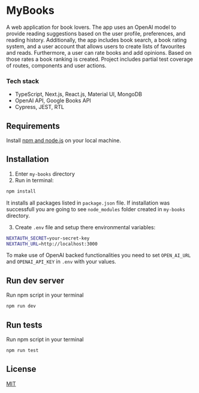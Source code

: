 # MyBooks

A web application for book lovers. The app uses an OpenAI model to provide reading suggestions based on the user profile, preferences, and reading history. Additionally, the app includes book search, a book rating system, and a user account that allows users to create lists of favourites and reads. Furthermore, a user can rate books and add opinions. Based on those rates a book ranking is created. Project includes partial test coverage of routes, components and user actions.

### Tech stack

- TypeScript, Next.js, React.js, Material UI, MongoDB
- OpenAI API, Google Books API
- Cypress, JEST, RTL

## Requirements

Install [npm and node.js](https://docs.npmjs.com/downloading-and-installing-node-js-and-npm) on your local machine.

## Installation

1. Enter `my-books` directory
2. Run in terminal:

```bash
npm install
```

It installs all packages listed in `package.json` file. If installation was successfull you are going to see `node_modules` folder created in `my-books` directory.

3. Create `.env` file and setup there environmental variables:

```bash
NEXTAUTH_SECRET=your-secret-key
NEXTAUTH_URL=http://localhost:3000
```

To make use of OpenAI backed functionalities you need to set `OPEN_AI_URL` and `OPENAI_API_KEY` in `.env` with your values.

## Run dev server

Run npm script in your terminal

```bash
npm run dev
```

## Run tests

Run npm script in your terminal

```bash
npm run test
```

## License

[MIT](https://choosealicense.com/licenses/mit/)
